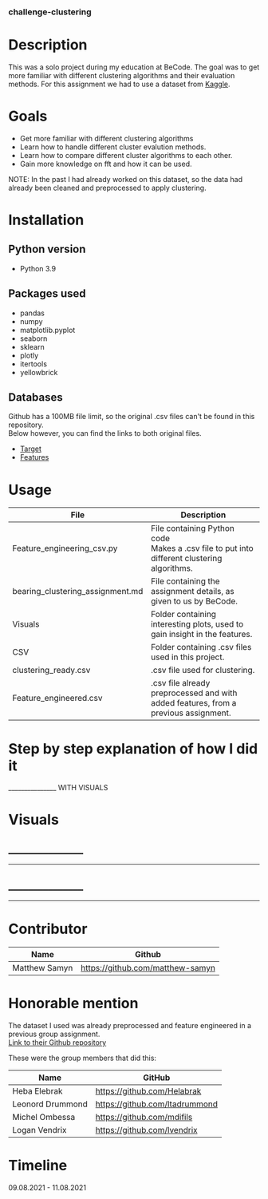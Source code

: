 ### challenge-clustering
# Description
This was a solo project during my education at BeCode. 
The goal was to get more familiar with different clustering algorithms and their evaluation methods. For this assignment we had to use a dataset from <a href="https://www.kaggle.com/isaienkov/bearing-classification" target="_blank">Kaggle</a>. 

# Goals
* Get more familiar with different clustering algorithms
* Learn how to handle different cluster evalution methods.
* Learn how to compare different cluster algorithms to each other.
* Gain more knowledge on fft and how it can be used.

NOTE:
In the past I had already worked on this dataset, so the data had already been cleaned and preprocessed to apply clustering.

# Installation
## Python version
* Python 3.9


## Packages used
* pandas
* numpy
* matplotlib.pyplot
* seaborn
* sklearn
* plotly
* itertools
* yellowbrick

## Databases
Github has a 100MB file limit, so the original .csv files can't be found in this repository.  
Below however, you can find the links to both original files.
* <a href="https://www.kaggle.com/isaienkov/bearing-classification?select=bearing_classes.csv" target="_blank">Target</a>
* <a href="https://www.kaggle.com/isaienkov/bearing-classification?select=bearing_signals.csv" target="_blank">Features</a>


# Usage
| File                             | Description                                                                         |
|----------------------------------|-------------------------------------------------------------------------------------|
| Feature_engineering_csv.py       | File containing Python code  <br>Makes a .csv file to put into different clustering algorithms. |
| bearing_clustering_assignment.md | File containing the assignment details, as given to us by BeCode.                   |
| Visuals                          | Folder containing interesting plots, used to gain insight in the features.          |
| CSV                              | Folder containing .csv files used in this project.                                  |
| clustering_ready.csv             | .csv file used for clustering.                                                      |
| Feature_engineered.csv           | .csv file already preprocessed and with added features, from a previous assignment. |

# Step by step explanation of how I did it
_______________  WITH VISUALS

# Visuals
## _______________  
_______________    

## _______________  

_______________  


# Contributor
| Name          | Github                           |
|---------------|----------------------------------|
| Matthew Samyn | https://github.com/matthew-samyn |

# Honorable mention
The dataset I used was already preprocessed and feature engineered in a previous group assignment.  
<a href="https://github.com/Helabrak/challenge-classification" target="_blank">Link to their Github repository</a>  
  
These were the group members that did this:

| Name             | GitHub                                          |
|------------------|-------------------------------------------------|
| Heba Elebrak     | <a href="https://github.com/Helabrak">https://github.com/Helabrak       |
| Leonord Drummond | <a href="https://github.com/ltadrummond">https://github.com/ltadrummond |
| Michel Ombessa   | <a href="https://github.com/mdifils">https://github.com/mdifils         |
| Logan Vendrix    | <a href="https://github.com/lvendrix">https://github.com/lvendrix       |

# Timeline
09.08.2021 - 11.08.2021